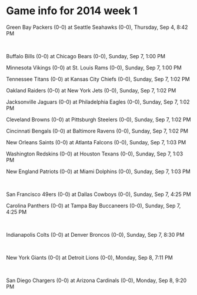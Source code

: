 # Game info for 2014 week 1

Green Bay Packers (0-0) at Seattle Seahawks (0-0), Thursday, Sep 4, 8:42 PM


<br/>

Buffalo Bills (0-0) at Chicago Bears (0-0), Sunday, Sep 7, 1:00 PM

Minnesota Vikings (0-0) at St. Louis Rams (0-0), Sunday, Sep 7, 1:00 PM

Tennessee Titans (0-0) at Kansas City Chiefs (0-0), Sunday, Sep 7, 1:02 PM

Oakland Raiders (0-0) at New York Jets (0-0), Sunday, Sep 7, 1:02 PM

Jacksonville Jaguars (0-0) at Philadelphia Eagles (0-0), Sunday, Sep 7, 1:02 PM

Cleveland Browns (0-0) at Pittsburgh Steelers (0-0), Sunday, Sep 7, 1:02 PM

Cincinnati Bengals (0-0) at Baltimore Ravens (0-0), Sunday, Sep 7, 1:02 PM

New Orleans Saints (0-0) at Atlanta Falcons (0-0), Sunday, Sep 7, 1:03 PM

Washington Redskins (0-0) at Houston Texans (0-0), Sunday, Sep 7, 1:03 PM

New England Patriots (0-0) at Miami Dolphins (0-0), Sunday, Sep 7, 1:03 PM


<br/>

San Francisco 49ers (0-0) at Dallas Cowboys (0-0), Sunday, Sep 7, 4:25 PM

Carolina Panthers (0-0) at Tampa Bay Buccaneers (0-0), Sunday, Sep 7, 4:25 PM


<br/>

Indianapolis Colts (0-0) at Denver Broncos (0-0), Sunday, Sep 7, 8:30 PM


<br/>

New York Giants (0-0) at Detroit Lions (0-0), Monday, Sep 8, 7:11 PM


<br/>

San Diego Chargers (0-0) at Arizona Cardinals (0-0), Monday, Sep 8, 9:20 PM

